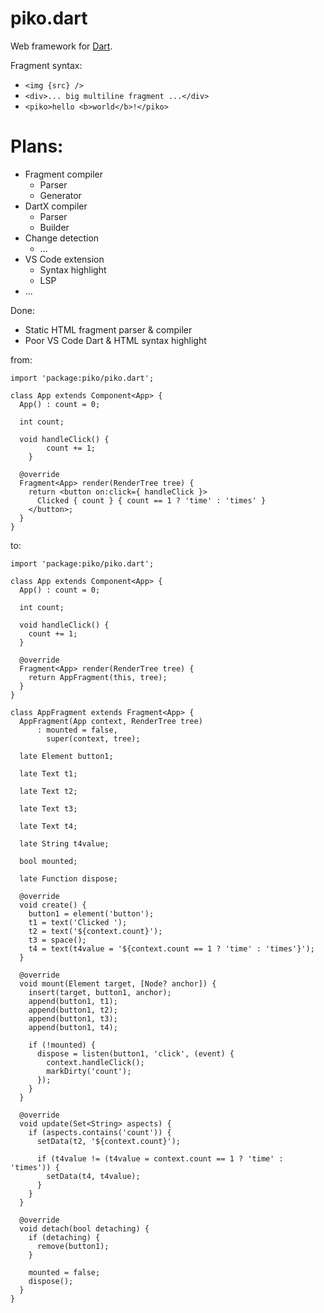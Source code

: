 piko.dart
=========

Web framework for [Dart](https://dart.dev).

Fragment syntax:
  - `<img {src} />`
  - `<div>... big multiline fragment ...</div>`
  - `<piko>hello <b>world</b>!</piko>`

Plans:
======
- Fragment compiler
  - Parser
  - Generator
- DartX compiler
  - Parser
  - Builder
- Change detection
  - ...
- VS Code extension
  - Syntax highlight
  - LSP
- ...

Done:
- Static HTML fragment parser & compiler
- Poor VS Code Dart & HTML syntax highlight

from:
```
import 'package:piko/piko.dart';

class App extends Component<App> {
  App() : count = 0;
  
  int count;

  void handleClick() {
		count += 1;
	}

  @override
  Fragment<App> render(RenderTree tree) {
    return <button on:click={ handleClick }>
      Clicked { count } { count == 1 ? 'time' : 'times' }
    </button>;
  }
}
```

to:
```
import 'package:piko/piko.dart';

class App extends Component<App> {
  App() : count = 0;

  int count;

  void handleClick() {
    count += 1;
  }

  @override
  Fragment<App> render(RenderTree tree) {
    return AppFragment(this, tree);
  }
}

class AppFragment extends Fragment<App> {
  AppFragment(App context, RenderTree tree)
      : mounted = false,
        super(context, tree);

  late Element button1;

  late Text t1;

  late Text t2;

  late Text t3;

  late Text t4;

  late String t4value;

  bool mounted;

  late Function dispose;

  @override
  void create() {
    button1 = element('button');
    t1 = text('Clicked ');
    t2 = text('${context.count}');
    t3 = space();
    t4 = text(t4value = '${context.count == 1 ? 'time' : 'times'}');
  }

  @override
  void mount(Element target, [Node? anchor]) {
    insert(target, button1, anchor);
    append(button1, t1);
    append(button1, t2);
    append(button1, t3);
    append(button1, t4);

    if (!mounted) {
      dispose = listen(button1, 'click', (event) {
        context.handleClick();
        markDirty('count');
      });
    }
  }

  @override
  void update(Set<String> aspects) {
    if (aspects.contains('count')) {
      setData(t2, '${context.count}');

      if (t4value != (t4value = context.count == 1 ? 'time' : 'times')) {
        setData(t4, t4value);
      }
    }
  }

  @override
  void detach(bool detaching) {
    if (detaching) {
      remove(button1);
    }

    mounted = false;
    dispose();
  }
}
```